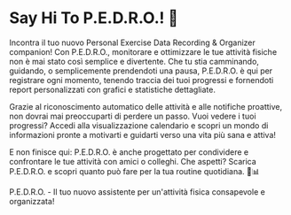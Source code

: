 # Say Hi To P.E.D.R.O.! 👋

Incontra il tuo nuovo Personal Exercise Data Recording & Organizer companion! Con P.E.D.R.O., monitorare e ottimizzare le tue attività fisiche non è mai stato così semplice e divertente. Che tu stia camminando, guidando, o semplicemente prendendoti una pausa, P.E.D.R.O. è qui per registrare ogni momento, tenendo traccia dei tuoi progressi e fornendoti report personalizzati con grafici e statistiche dettagliate.

Grazie al riconoscimento automatico delle attività e alle notifiche proattive, non dovrai mai preoccuparti di perdere un passo. Vuoi vedere i tuoi progressi? Accedi alla visualizzazione calendario e scopri un mondo di informazioni pronte a motivarti e guidarti verso una vita più sana e attiva!

E non finisce qui: P.E.D.R.O. è anche progettato per condividere e confrontare le tue attività con amici o colleghi. Che aspetti? Scarica P.E.D.R.O. e scopri quanto può fare per la tua routine quotidiana. 💪📊

P.E.D.R.O. - Il tuo nuovo assistente per un'attività fisica consapevole e organizzata!
